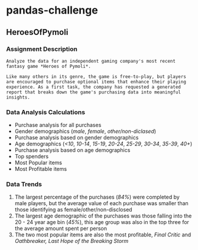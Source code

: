 # pandas-challenge

## HeroesOfPymoli 

### Assignment Description
    Analyze the data for an independent gaming company's most recent fantasy game *Heroes of Pymoli*.

    Like many others in its genre, the game is free-to-play, but players are encouraged to purchase optional items that enhance their playing experience. As a first task, the company has requested a generated report that breaks down the game's purchasing data into meaningful insights.

### Data Analysis Calculations
* Purchase analysis for all purchases
* Gender demographics (*male*, *female*, *other/non-diclased*)
* Purchase analysis based on gender demographics
* Age demographics (*<10*, *10-14*, *15-19*, *20-24*, *25-29*, *30-34*, *35-39*, *40+*)
* Purchase analysis based on age demographics
* Top spenders
* Most Popular items
* Most Profitable items

### Data Trends
1. The largest percentage of the purchases (*84%*) were completed by male players, but the average value of each purchase was smaller than those identifying as female/other/non-disclosed
1. The largest age demographic of the purchases was those falling into the 20 - 24 year age bin (*45%*), this age group was also in the top three for the average amount spent per person
1. The two most popular items are also the most profitable, *Final Critic* and *Oathbreaker, Last Hope of the Breaking Storm*